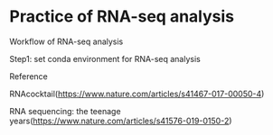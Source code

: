 # Practice of RNA-seq analysis

Workflow of RNA-seq analysis

Step1: set conda environment for RNA-seq analysis

Reference

RNAcocktail(https://www.nature.com/articles/s41467-017-00050-4)

RNA sequencing: the teenage years(https://www.nature.com/articles/s41576-019-0150-2)
